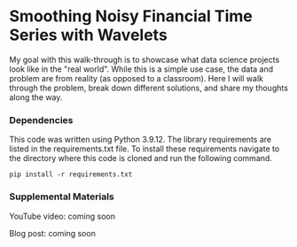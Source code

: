 # Smoothing Noisy Financial Time Series with Wavelets

My goal with this walk-through is to showcase what data science projects look like in the "real world". While this is a simple use case, the data and problem are from reality (as opposed to a classroom). Here I will walk through the problem, break down different solutions, and share my thoughts along the way.

### Dependencies

This code was written using Python 3.9.12. The library requirements are listed in the requirements.txt file. To install these requirements navigate to the directory where this code is cloned and run the following command.

```pip install -r requirements.txt```

### Supplemental Materials

YouTube video: coming soon

Blog post: coming soon
